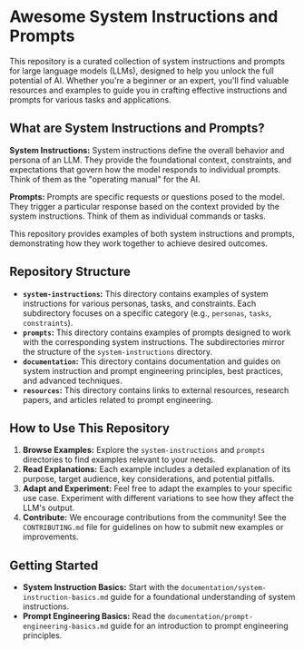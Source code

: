 # Awesome System Instructions and Prompts

This repository is a curated collection of system instructions and prompts for large language models (LLMs), designed to help you unlock the full potential of AI. Whether you're a beginner or an expert, you'll find valuable resources and examples to guide you in crafting effective instructions and prompts for various tasks and applications.

## What are System Instructions and Prompts?

**System Instructions:**  System instructions define the overall behavior and persona of an LLM. They provide the foundational context, constraints, and expectations that govern how the model responds to individual prompts. Think of them as the "operating manual" for the AI.

**Prompts:** Prompts are specific requests or questions posed to the model. They trigger a particular response based on the context provided by the system instructions.  Think of them as individual commands or tasks.

This repository provides examples of both system instructions and prompts, demonstrating how they work together to achieve desired outcomes.

## Repository Structure

* **`system-instructions`:** This directory contains examples of system instructions for various personas, tasks, and constraints.  Each subdirectory focuses on a specific category (e.g., `personas`, `tasks`, `constraints`).
* **`prompts`:** This directory contains examples of prompts designed to work with the corresponding system instructions.  The subdirectories mirror the structure of the `system-instructions` directory.
* **`documentation`:** This directory contains documentation and guides on system instruction and prompt engineering principles, best practices, and advanced techniques.
* **`resources`:** This directory contains links to external resources, research papers, and articles related to prompt engineering.

## How to Use This Repository

1. **Browse Examples:** Explore the `system-instructions` and `prompts` directories to find examples relevant to your needs.
2. **Read Explanations:** Each example includes a detailed explanation of its purpose, target audience, key considerations, and potential pitfalls.
3. **Adapt and Experiment:**  Feel free to adapt the examples to your specific use case. Experiment with different variations to see how they affect the LLM's output.
4. **Contribute:**  We encourage contributions from the community!  See the `CONTRIBUTING.md` file for guidelines on how to submit new examples or improvements.

## Getting Started

* **System Instruction Basics:** Start with the `documentation/system-instruction-basics.md` guide for a foundational understanding of system instructions.
* **Prompt Engineering Basics:**  Read the `documentation/prompt-engineering-basics.md` guide for an introduction to prompt engineering principles.
